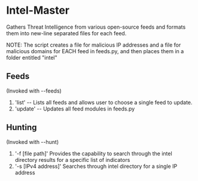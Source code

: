 Intel-Master
============

Gathers Threat Intelligence from various open-source feeds and formats them into new-line separated files for each feed.

NOTE:
The script creates a file for malicious IP addresses and a file for malicious domains for EACH feed in feeds.py, and then places them in a folder entitled "intel" 


Feeds
--------

(Invoked with --feeds)

1. 'list' -- Lists all feeds and allows user to choose a single feed to update. 
2. 'update' -- Updates all feed modules in feeds.py

Hunting 
---------

(Invoked with --hunt)

1. '-f [file path]' Provides the capability to search through the intel directory results for a specific list of indicators
2. '-s [IPv4 address]' Searches through intel directory for a single IP address
